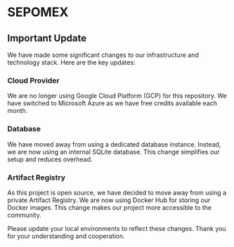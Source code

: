 # SEPOMEX

## Important Update

We have made some significant changes to our infrastructure and technology stack. Here are the key updates:

### Cloud Provider

We are no longer using Google Cloud Platform (GCP) for this repository. We have switched to Microsoft Azure as we have free credits available each month.

### Database

We have moved away from using a dedicated database instance. Instead, we are now using an internal SQLite database. This change simplifies our setup and reduces overhead.

### Artifact Registry

As this project is open source, we have decided to move away from using a private Artifact Registry. We are now using Docker Hub for storing our Docker images. This change makes our project more accessible to the community.

Please update your local environments to reflect these changes. Thank you for your understanding and cooperation.
